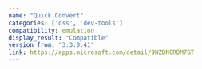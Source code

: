 ```yaml
---
name: "Quick Convert"
categories: ['oss', 'dev-tools']
compatibility: emulation
display_result: "Compatible"
version_from: "3.3.0.41"
link: https://apps.microsoft.com/detail/9WZDNCRDM7GT
---
```

